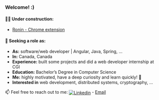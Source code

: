 ### Welcome! :)

#### 👷‍♂ Under construction:
* [Ronin - Chrome extension](https://github.com/bo0st3r/Ronin_Chrome_Extension)

#### 🔎 Seeking a role as:
* __As:__ software/web developer | Angular, Java, Spring, ...
* __In:__ Canada, Canada
* __Experience:__ built some projects and did a web developer internship at CGI
* __Education:__ Bachelor’s Degree in Computer Science 
* __Me:__ highly motivated, have a deep curiosity and learn quickly! 👯
* __Interested in__ web development, distributed systems, cryptography, ...

📫 Feel free to reach out to me: <a href="https://www.linkedin.com/in/bastiendecorte/"><img align="center" alt="Linkedin" src="https://img.shields.io/badge/linkedin-%230077B5.svg?&style=for-the-badge&logo=linkedin&logoColor=white"/></a> - [Email](mailto:bastiendct@gmail.com)  



<!--
**bo0st3r/bo0st3r** is a ✨ _special_ ✨ repository because its `README.md` (this file) appears on your GitHub profile.

Here are some ideas to get you started:

- 🔭 I’m currently working on ...
- 🌱 I’m currently learning ...
- 👯 I’m looking to collaborate on ...
- 🤔 I’m looking for help with ...
- 💬 Ask me about ...
- 📫 How to reach me: ...
- 😄 Pronouns: ...
- ⚡ Fun fact: ...
-->
